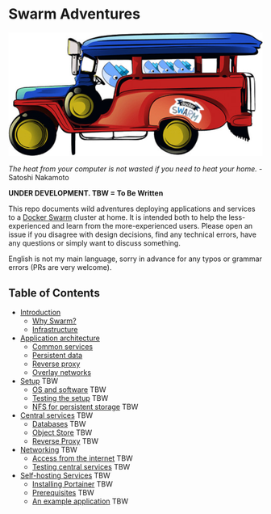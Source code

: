 # Swarm Adventures

![Swarm Adventures](./images/swarm-adventures.jpeg)

*The heat from your computer is not wasted if you need to heat your home.*   - Satoshi Nakamoto

**UNDER DEVELOPMENT. TBW = To Be Written**

This repo documents wild adventures deploying applications and services to a [Docker Swarm](https://docs.docker.com/engine/swarm/) cluster at home. It is intended both to help the less-experienced and learn from the more-experienced users. Please open an issue if you disagree with design decisions, find any technical errors, have any questions or simply want to discuss something.

English is not my main language, sorry in advance for any typos or grammar errors (PRs are very welcome).

## Table of Contents
 - [Introduction](./sections/intro.md)
   - [Why Swarm?](./sections/intro.md#why-swarm)
   - [Infrastructure](./sections/intro.md#cluster-infrastructure)
 - [Application architecture](./sections/architecture.md)
   - [Common services](./sections/architecture.md#common-services)
   - [Persistent data](./sections/architecture.md#persistent-data)
   - [Reverse proxy](./sections/architecture.md#reverse-proxy)
   - [Overlay networks](./sections/architecture.md#centralservices)
 - [Setup](./sections/setup.md) TBW
   - [OS and software](./sections/setup.md#install) TBW
   - [Testing the setup](./sections/setup.md#testing) TBW
   - [NFS for persistent storage](./sections/setup.md#NFS) TBW
 - [Central services](./sections/services.md) TBW
   - [Databases](./sections/services.md#postgres) TBW
   - [Object Store](./sections/services.md#minio) TBW
   - [Reverse Proxy](./sections/setup.md#traefik) TBW
 - [Networking](./sections/networking.md) TBW
   - [Access from the internet](./sections/networking.md#internet) TBW
   - [Testing central services](./sections/networking.md#testing) TBW
 - [Self-hosting Services](./sections/deploy.md) TBW
   - [Installing Portainer](./sections/deploy.md#portainer) TBW
   - [Prerequisites](./sections/deploy.md#prerequisites) TBW
   - [An example application](./sections/deploy.md#example) TBW
